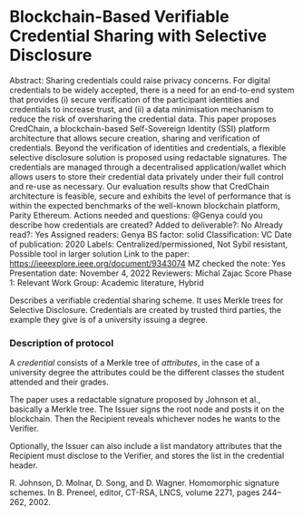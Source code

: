 # Blockchain-Based Verifiable Credential Sharing with Selective Disclosure

Abstract: Sharing credentials could raise privacy concerns. For digital credentials to be widely accepted, there is a need for an end-to-end system that provides (i) secure verification of the participant identities and credentials to increase trust, and (ii) a data minimisation mechanism to reduce the risk of oversharing the credential data. This paper proposes CredChain, a blockchain-based Self-Sovereign Identity (SSI) platform architecture that allows secure creation, sharing and verification of credentials. Beyond the verification of identities and credentials, a flexible selective disclosure solution is proposed using redactable signatures. The credentials are managed through a decentralised application/wallet which allows users to store their credential data privately under their full control and re-use as necessary. Our evaluation results show that CredChain architecture is feasible, secure and exhibits the level of performance that is within the expected benchmarks of the well-known blockchain platform, Parity Ethereum.
Actions needed and questions: @Genya could you describe how credentials are created?
Added to deliverable?: No
Already read?: Yes
Assigned readers: Genya
BS factor: solid
Classification: VC
Date of publication: 2020
Labels: Centralized/permissioned, Not Sybil resistant, Possible tool in larger solution
Link to the paper: https://ieeexplore.ieee.org/document/9343074
MZ checked the note: Yes
Presentation date: November 4, 2022
Reviewers: Michal Zajac
Score Phase 1: Relevant
Work Group: Academic literature, Hybrid

Describes a verifiable credential sharing scheme.  It uses Merkle trees for Selective Disclosure.  Credentials are created by trusted third parties, the example they give is of a university issuing a degree.

### Description of protocol

A *credential* consists of a Merkle tree of *attributes*, in the case of a university degree the attributes could be the different classes the student attended and their grades.

The paper uses a redactable signature proposed by Johnson et al., basically a Merkle tree.  The Issuer signs the root node and posts it on the blockchain.  Then the Recipient reveals whichever nodes he wants to the Verifier.

Optionally, the Issuer can also include a list mandatory attributes that the Recipient must disclose to the Verifier, and stores the list in the credential header.

R. Johnson, D. Molnar, D. Song, and D. Wagner. Homomorphic signature schemes. In B. Preneel, editor, CT-RSA, LNCS, volume 2271, pages 244–262, 2002.